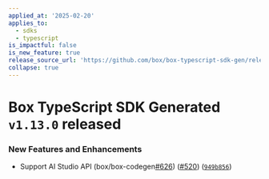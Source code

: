 ```yaml
---
applied_at: '2025-02-20'
applies_to:
  - sdks
  - typescript
is_impactful: false
is_new_feature: true
release_source_url: 'https://github.com/box/box-typescript-sdk-gen/releases/tag/v1.13.0'
collapse: true
---
```


# Box TypeScript SDK Generated `v1.13.0` released

### New Features and Enhancements

* Support AI Studio API (box/box-codegen[#626][1]) ([#520][2]) ([`949b856`][3])

[1]: https://github.com/box/box-typescript-sdk-gen/issues/626

[2]: https://github.com/box/box-typescript-sdk-gen/issues/520

[3]: https://github.com/box/box-typescript-sdk-gen/commit/949b856ce1d77b1aa425b91b46440b46b383438a
